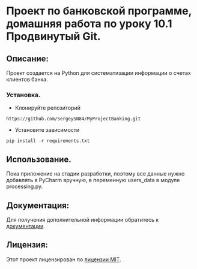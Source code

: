 # Проект по банковской программе, домашняя работа по уроку 10.1 Продвинутый Git.

## Описание:

Проект создается на Python для систематизации информации о счетах клиентов банка.
### Установка.

* Клонируйте репозиторий
```
https://github.com/SergeySN84/MyProjectBanking.git
```
* Установите зависимости
```
pip install -r requirements.txt
```
## Использование.

Пока приложение на стадии разработки, поэтому все данные нужно добавлять в PyCharm вручную, в переменную users_data в модуле processing.py.

## Документация:

Для получения дополнительной информации обратитесь к [документации](docs/README.md).

## Лицензия:

Этот проект лицензирован по [лицензии MIT](LICENSE).
